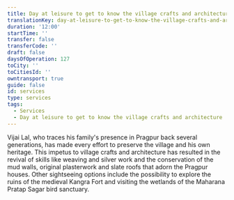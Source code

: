 ```yaml
---
title: Day at leisure to get to know the village crafts and architecture
translationKey: day-at-leisure-to-get-to-know-the-village-crafts-and-architecture
duration: '12:00'
startTime: ''
transfer: false
transferCode: ''
draft: false
daysOfOperation: 127
toCity: ''
toCitiesId: ''
owntransport: true
guide: false
id: services
type: services
tags:
  - Services
  - Day at leisure to get to know the village crafts and architecture
---
```

Vijai Lal, who traces his family's presence in Pragpur back several generations, has made every effort to preserve the village and his own heritage. This impetus to village crafts and architecture has resulted in the revival of skills like weaving and silver work and the conservation of the mud walls, original plasterwork and slate roofs that adorn the Pragpur houses.     Other sightseeing options include the possibility to explore the ruins of the medieval Kangra Fort and visiting the wetlands of the Maharana Pratap Sagar bird sanctuary.